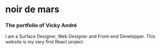 <h1> noir de mars </h1>
<h3> The portfolio of Vicky André</h3>

I am a Surface Designer, Web Designer and Front-end Developper.
This website is my very first React project.
